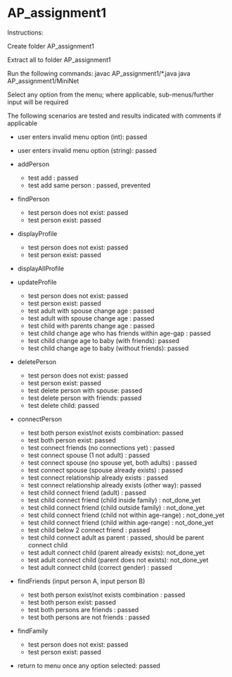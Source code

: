 # AP_assignment1
Instructions:

Create folder AP_assignment1

Extract all to folder AP_assignment1

Run the following commands:
javac AP_assignment1/*.java
java AP_assignment1/MiniNet

Select any option from the menu; where applicable, sub-menus/further input will be required

The following scenarios are tested and results indicated with comments if applicable

- user enters invalid menu option (int): passed
- user enters invalid menu option (string): passed

- addPerson
	- test add : passed
	- test add same person : passed, prevented
	
- findPerson
	- test person does not exist: passed
	- test person exist: passed
	
- displayProfile
	- test person does not exist: passed
	- test person exist: passed
	
- displayAllProfile
	
- updateProfile
	- test person does not exist: passed
	- test person exist: passed
	- test adult with spouse change age : passed
	- test adult with spouse change age : passed
	- test child with parents change age : passed
	- test child change age who has friends within age-gap : passed
	- test child change age to baby (with friends): passed
	- test child change age to baby (without friends): passed
	
- deletePerson
	- test person does not exist: passed
	- test person exist: passed
	- test delete person with spouse: passed
	- test delete person with friends: passed
	- test delete child: passed
	
- connectPerson
	- test both person exist/not exists combination: passed
	- test both person exist: passed
	- test connect friends (no connections yet) : passed
	- test connect spouse (1 not adult) : passed
	- test connect spouse (no spouse yet, both adults) : passed
	- test connect spouse (spouse already exists) : passed
	- test connect relationship already exists : passed
	- test connect relationship already exists (other way): passed
	- test child connect friend (adult) : passed
	- test child connect friend (child inside family) : not_done_yet
	- test child connect friend (child outside family) : not_done_yet
	- test child connect friend (child not within age-range) : not_done_yet
	- test child connect friend (child within age-range) : not_done_yet
	- test child below 2 connect friend : passed
	- test child connect adult as parent : passed, should be parent connect child
	- test adult connect child (parent already exists): not_done_yet
	- test adult connect child (parent does not exists): not_done_yet
	- test adult connect child (correct gender) : passed
	
- findFriends (input person A, input person B)
	- test both person exist/not exists combination : passed
	- test both person exist: passed
	- test both persons are friends : passed
	- test both persons are not friends : passed
	
- findFamily	
	- test person does not exist: passed
	- test person exist: passed
	
- return to menu once any option selected: passed




